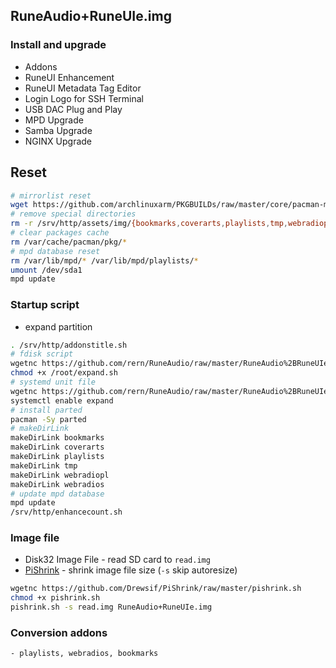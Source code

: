 ## RuneAudio+RuneUIe.img

### Install and upgrade
- Addons
- RuneUI Enhancement
- RuneUI Metadata Tag Editor
- Login Logo for SSH Terminal
- USB DAC Plug and Play
- MPD Upgrade
- Samba Upgrade
- NGINX Upgrade

## Reset
```sh
# mirrorlist reset
wget https://github.com/archlinuxarm/PKGBUILDs/raw/master/core/pacman-mirrorlist/mirrorlist -P /etc/pacman.d
# remove special directories
rm -r /srv/http/assets/img/{bookmarks,coverarts,playlists,tmp,webradiopl,webradios}
# clear packages cache
rm /var/cache/pacman/pkg/*
# mpd database reset
rm /var/lib/mpd/* /var/lib/mpd/playlists/*
umount /dev/sda1
mpd update
```

### Startup script
- expand partition
```sh
. /srv/http/addonstitle.sh
# fdisk script
wgetnc https://github.com/rern/RuneAudio/raw/master/RuneAudio%2BRuneUIe.img/systemd/expand.sh -P /root
chmod +x /root/expand.sh
# systemd unit file
wgetnc https://github.com/rern/RuneAudio/raw/master/RuneAudio%2BRuneUIe.img/expand.service -P /lib/systemd/system
systemctl enable expand
# install parted
pacman -Sy parted
# makeDirLink
makeDirLink bookmarks
makeDirLink coverarts
makeDirLink playlists
makeDirLink tmp
makeDirLink webradiopl
makeDirLink webradios
# update mpd database
mpd update
/srv/http/enhancecount.sh
```

### Image file
- Disk32 Image File - read SD card to `read.img`
- [PiShrink](https://github.com/Drewsif/PiShrink) - shrink image file size (`-s` skip autoresize)
```sh
wgetnc https://github.com/Drewsif/PiShrink/raw/master/pishrink.sh
chmod +x pishrink.sh
pishrink.sh -s read.img RuneAudio+RuneUIe.img
```
	
### Conversion addons
	- playlists, webradios, bookmarks
  
